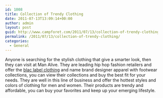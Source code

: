 ```yaml
---
id: 1008
title: Collection of Trendy Clothing
date: 2011-07-13T13:09:14+00:00
author: admin
layout: post
guid: http://www.campforet.com/2011/07/13/collection-of-trendy-clothing/
permalink: /2011/07/13/collection-of-trendy-clothing/
categories:
  - General
---
```

Anyone is searching for the stylish clothing that give a smarter look, then they can visit at Man Alive. They are leading hip hop fashion retailers and offer the [blac label clothing](http://www.manalive.com/mens/brands/blac-label) and name brand designer apparel with footwear collections, you can view their collections and buy the best fit for your needs. They are well in this line of business and offer the hottest styles and colors of clothing for men and women. Their products are trendy and affordable, you can buy your favorites and keep up your emerging lifestyle.